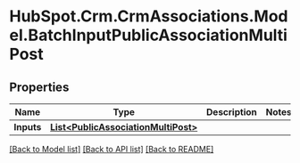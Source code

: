 # HubSpot.Crm.CrmAssociations.Model.BatchInputPublicAssociationMultiPost

## Properties

Name | Type | Description | Notes
------------ | ------------- | ------------- | -------------
**Inputs** | [**List&lt;PublicAssociationMultiPost&gt;**](PublicAssociationMultiPost.md) |  | 

[[Back to Model list]](../README.md#documentation-for-models) [[Back to API list]](../README.md#documentation-for-api-endpoints) [[Back to README]](../README.md)

